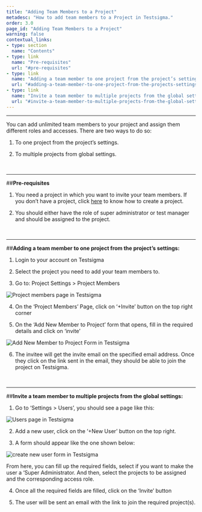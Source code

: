 ```yaml
---
title: "Adding Team Members to a Project"
metadesc: "How to add team members to a Project in Testsigma."
order: 3.0
page_id: "Adding Team Members to a Project"
warning: false
contextual_links:
- type: section
  name: "Contents"
- type: link
  name: "Pre-requisites"
  url: "#pre-requisites"
- type: link
  name: "Adding a team member to one project from the project’s settings"
  url: "#adding-a-team-member-to-one-project-from-the-projects-settings"
- type: link
  name: "Invite a team member to multiple projects from the global settings"
  url: "#invite-a-team-member-to-multiple-projects-from-the-global-settings"  
---
```


---

You can add unlimited team members to your project and assign them different roles and accesses. There are two ways to do so:

1. To one project from the project’s settings.

2. To multiple projects from global settings.

&emsp;

---
##**Pre-requisites**
1. You need a project in which you want to invite your team members. If you don’t have a project, click [here](https://testsigma.com/docs/projects/overview/) to know how to create a project.

2. You should either have the role of super administrator or test manager and should be assigned to the project. 

&emsp;

---
##**Adding a team member to one project from the project’s settings:**
1. Login to your account on Testsigma

2. Select the project you need to add your team members to.

3. Go to: Project Settings > Project Members

![Project members page in Testsigma](https://docs.testsigma.com/images/invite-team-members/project-members-testsigma.png)

4. On the ‘Project Members’ Page, click on ‘+Invite’ button on the top right corner

5. On the ‘Add New Member to Project’ form that opens, fill in the required details and click on ‘invite’

![Add New Member to Project Form in Testsigma](https://docs.testsigma.com/images/invite-team-members/add-new-member-to-project-form-testsigma.png)

6. The invitee will get the invite email on the specified email address. Once they click on the link sent in the email, they should be able to join the project on Testsigma.

&emsp;

---
##**Invite a team member to multiple projects from the global settings:**
1. Go to ‘Settings > Users’, you should see a page like this:

![Users page in Testsigma](https://docs.testsigma.com/images/invite-team-members/users-page-testsigma.png)

2. Add a new user, click on the ‘+New User’ button on the top right. 

3. A form should appear like the one shown below:

![create new user form in Testsigma](https://docs.testsigma.com/images/invite-team-members/create-new-user-form-testsigma.png)

From here, you can fill up the required fields, select if you want to make the user a ‘Super Administrator. And then, select the projects to be assigned and the corresponding access role. 

4. Once all the required fields are filled, click on the ‘Invite’ button

5. The user will be sent an email with the link to join the required project(s).




















